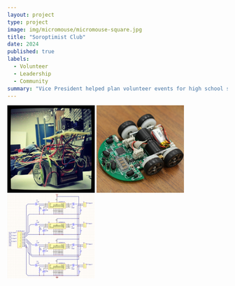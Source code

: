 ```yaml
---
layout: project
type: project
image: img/micromouse/micromouse-square.jpg
title: "Soroptimist Club"
date: 2024
published: true
labels:
  - Volunteer
  - Leadership
  - Community
summary: "Vice President helped plan volunteer events for high school students."
---
```


<div class="text-center p-4">
  <img width="200px" src="../img/micromouse/micromouse-robot.png" class="img-thumbnail" >
  <img width="200px" src="../img/micromouse/micromouse-robot-2.jpg" class="img-thumbnail" >
  <img width="200px" src="../img/micromouse/micromouse-circuit.png" class="img-thumbnail" >
</div>

